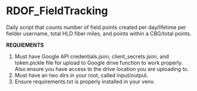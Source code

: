 # RDOF_FieldTracking
Daily script that counts number of field points created per day/lifetime per fielder username, total HLD fiber miles, and points within a CBG/total points.


**REQUIEMENTS**
1) Must have Google API credentials.json, client_secrets.json, and token.pickle file for upload to Google drive function to work properly. Also ensure you have access to the drive location you are uploading to.
2) Must have an two dirs in your root, called input/output.
3) Ensure requirements.txt is properly installed in your venv.
